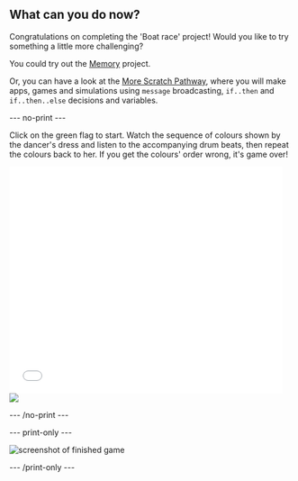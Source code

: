 ## What can you do now?

Congratulations on completing the 'Boat race' project!  Would you like to try something a little more challenging?

You could try out the [Memory](https://projects.raspberrypi.org/en/projects/memory?utm_source=pathway&utm_medium=whatnext&utm_campaign=projects) project.

Or, you can have a look at the [More Scratch Pathway](https://projects.raspberrypi.org/en/pathways/more-scratch), where you will make apps, games and simulations using `message` broadcasting, `if..then` and `if..then..else` decisions and variables.


--- no-print ---

Click on the green flag to start. Watch the sequence of colours shown by the dancer's dress and listen to the accompanying drum beats, then repeat the colours back to her. If you get the colours' order wrong, it's game over!

    
<div class="scratch-preview">
<iframe allowtransparency="true" width="485" height="402" src="//scratch.mit.edu/projects/embed/284452634/?autostart=false" frameborder="0" allowfullscreen scrolling="no"></iframe>
<img src="images/memory-screenshot.png">
</div>

--- /no-print ---

--- print-only ---

![screenshot of finished game](images/memory-screenshot.png)

--- /print-only ---
